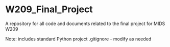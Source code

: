 # W209_Final_Project
A repository for all code and documents related to the final project for MIDS W209

Note: includes standard Python project .gitignore - modify as needed
